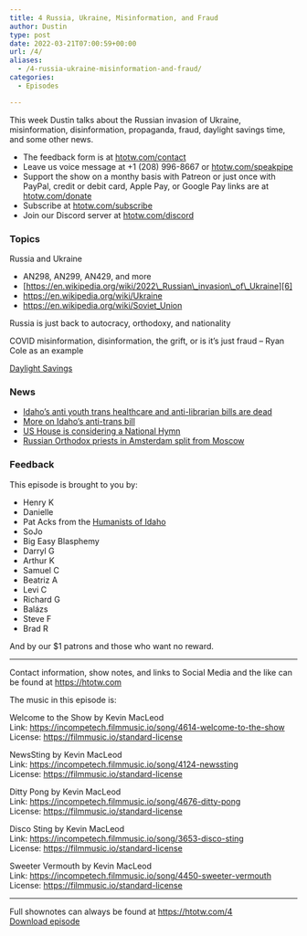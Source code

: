 ```yaml
---
title: 4 Russia, Ukraine, Misinformation, and Fraud
author: Dustin
type: post
date: 2022-03-21T07:00:59+00:00
url: /4/
aliases:
  - /4-russia-ukraine-misinformation-and-fraud/
categories:
  - Episodes

---
```

<div id="buzzsprout-player-10552662"></div><script src="https://www.buzzsprout.com/1983601/10552662-4-russia-ukraine-misinformation-and-fraud.js?container_id=buzzsprout-player-10552662&player=small" type="text/javascript" charset="utf-8"></script>
  
This week Dustin talks about the Russian invasion of Ukraine, misinformation, disinformation, propaganda, fraud, daylight savings time, and some other news.

<!--more-->

  * The feedback form is at [htotw.com/contact][1]
  * Leave us voice message at +1 (208) 996-8667 or [htotw.com/speakpipe][2]
  * Support the show on a monthy basis with Patreon or just once with PayPal, credit or debit card, Apple Pay, or Google Pay links are at [htotw.com/donate][3]
  * Subscribe at [htotw.com/subscribe][4]
  * Join our Discord server at [htotw.com/discord][5]

### Topics

Russia and Ukraine

  * AN298, AN299, AN429, and more
  * [https://en.wikipedia.org/wiki/2022\_Russian\_invasion\_of\_Ukraine][6]
  * <https://en.wikipedia.org/wiki/Ukraine>
  * <https://en.wikipedia.org/wiki/Soviet_Union>

Russia is just back to autocracy, orthodoxy, and nationality

COVID misinformation, disinformation, the grift, or is it’s just fraud &#8211; Ryan Cole as an example

[Daylight Savings][7]

### News

  * [Idaho’s anti youth trans healthcare and anti-librarian bills are dead][8]
  * [More on Idaho’s anti-trans bill][9]
  * [US House is considering a National Hymn][10]
  * [Russian Orthodox priests in Amsterdam split from Moscow][11]

### Feedback

This episode is brought to you by:

  * Henry K
  * Danielle
  * Pat Acks from the [Humanists of Idaho][12]
  * SoJo
  * Big Easy Blasphemy
  * Darryl G
  * Arthur K
  * Samuel C
  * Beatriz A
  * Levi C
  * Richard G
  * Balázs
  * Steve F
  * Brad R

And by our $1 patrons and those who want no reward.

* * *

Contact information, show notes, and links to Social Media and the like can be found at <https://htotw.com>

The music in this episode is:

Welcome to the Show by Kevin MacLeod  
Link: https://incompetech.filmmusic.io/song/4614-welcome-to-the-show  
License: https://filmmusic.io/standard-license

NewsSting by Kevin MacLeod  
Link: https://incompetech.filmmusic.io/song/4124-newssting  
License: https://filmmusic.io/standard-license

Ditty Pong by Kevin MacLeod  
Link: https://incompetech.filmmusic.io/song/4676-ditty-pong  
License: https://filmmusic.io/standard-license

Disco Sting by Kevin MacLeod  
Link: https://incompetech.filmmusic.io/song/3653-disco-sting  
License: https://filmmusic.io/standard-license

Sweeter Vermouth by Kevin MacLeod  
Link: https://incompetech.filmmusic.io/song/4450-sweeter-vermouth  
License: https://filmmusic.io/standard-license

* * *

Full shownotes can always be found at <https://htotw.com/4>  
[Download episode][13]

 [1]: https://htotw.com/contact
 [2]: https://htotw.com/speakpike
 [3]: https://htotw.com/donate
 [4]: https://htotw.com/subscribe
 [5]: https://htotw.com/discord
 [6]: https://en.wikipedia.org/wiki/2022_Russian_invasion_of_Ukraine
 [7]: https://www.npr.org/2022/03/19/1087280464/the-u-s-tried-permanent-daylight-saving-time-in-the-1970s-then-quickly-rejected-
 [8]: https://www.idahopress.com/eyeonboise/winder-hb-666-on-librarians-wont-get-a-hearing-in-senate-trans-youth-bill-likely/article_fe184fc8-bf88-52a2-b760-d46c38e75056.html
 [9]: https://apnews.com/article/business-health-parental-rights-idaho-health-care-reform-722ab40d9d18b1ecaec2f97bd56dc504
 [10]: https://secular.org/actions/tell-congress-to-reject-the-establishment-of-a-national-hymn/
 [11]: https://www.voanews.com/a/amsterdam-s-orthodox-clergy-split-from-moscow-patriarch-/6482404.html
 [12]: https://www.humanistsofidaho.org/
 [13]: https://www.buzzsprout.com/1983601/10552662-4-russia-ukraine-misinformation-and-fraud.mp3?download=true